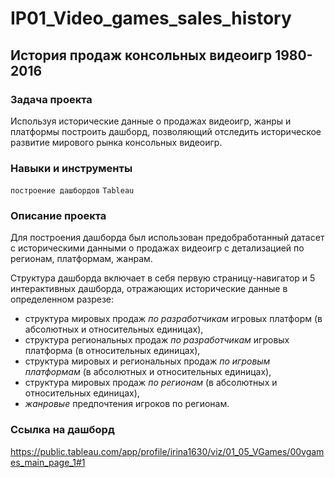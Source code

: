 # IP01_Video_games_sales_history

## История продаж консольных видеоигр 1980-2016

### Задача проекта

Используя исторические данные о продажах видеоигр, жанры и платформы построить дашборд, позволяющий отследить историческое развитие мирового рынка консольных видеоигр.

### Навыки и инструменты

`построение дашбордов` `Tableau`

### Описание проекта

Для построения дашборда был использован предобработанный датасет с историческими данными о продажах видеоигр с детализацией по регионам, платформам, жанрам.  

Структура дашборда включает в себя первую страницу-навигатор и 5 интерактивных дашборда, отражающих исторические данные в определенном разрезе:
 - структура мировых продаж *по разработчикам* игровых платформ (в абсолютных и относительных единицах),
 - структура региональных продаж *по разработчикам* игровых платформа (в относительных единицах),
 - структура мировых и региональных продаж *по игровым платформам* (в абсолютных и относительных единицах),
 - структура мировых продаж *по регионам* (в абсолютных и относительных единицах),
 - *жанровые* предпочтения игроков по регионам.  

### Ссылка на дашборд

https://public.tableau.com/app/profile/irina1630/viz/01_05_VGames/00vgames_main_page_1#1
